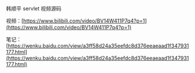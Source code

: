 
韩顺平 servlet 视频源码

视频：[https://www.bilibili.com/video/BV14W411P7q4?p=1](https://www.bilibili.com/video/BV14W411P7q4?p=1)

笔记：[https://wenku.baidu.com/view/a3ff58d24a35eefdc8d376eeaeaad1f347931177.html](https://wenku.baidu.com/view/a3ff58d24a35eefdc8d376eeaeaad1f347931177.html)